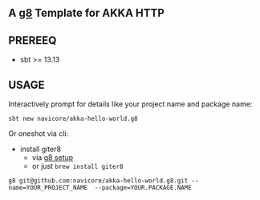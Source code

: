 A [g8] Template for AKKA HTTP
---

## PREREEQ

  * sbt >= 13.13

## USAGE

Interactively prompt for details like your project name and package name:

```console
sbt new navicore/akka-hello-world.g8 
```

Or oneshot via cli:

  * install giter8
    * via [g8 setup]
    * or just `brew install giter8`

```console
g8 git@github.com:navicore/akka-hello-world.g8.git --name=YOUR_PROJECT_NAME  --package=YOUR.PACKAGE.NAME
```

[g8]: http://www.foundweekends.org/giter8/
[g8 setup]: http://www.foundweekends.org/giter8/setup.html 
